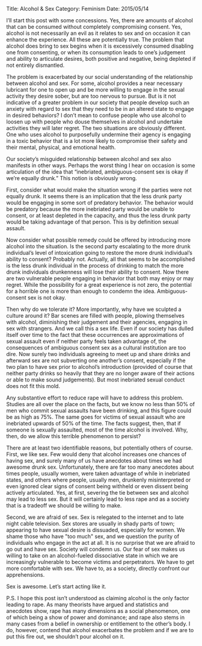 Title: Alcohol & Sex
Category: Feminism
Date: 2015/05/14

I’ll start this post with some concessions. Yes, there are amounts of alcohol that can be consumed without completely compromising consent. Yes, alcohol is not necessarily an evil as it relates to sex and on occasion it can enhance the experience. All these are potentially true. The problem that alcohol does bring to sex begins when it is excessively consumed disabling one from consenting, or when its consumption leads to one’s judgement and ability to articulate desires, both positive and negative, being depleted if not entirely dismantled. 

The problem is exacerbated by our social understanding of the relationship between alcohol and sex. For some, alcohol provides a near necessary lubricant for one to open up and be more willing to engage in the sexual activity they desire sober, but are too nervous to pursue. But is it not indicative of a greater problem in our society that people develop such an anxiety with regard to sex that they need to be in an altered state to engage in desired behaviors? I don’t mean to confuse people who use alcohol to loosen up with people who douse themselves in alcohol and undertake activities they will later regret. The two situations are obviously different. One who uses alcohol to purposefully undermine their agency is engaging in a toxic behavior that is a lot more likely to compromise their safety and their mental, physical, and emotional health.

Our society’s misguided relationship between alcohol and sex also manifests in other ways. Perhaps the worst thing I hear on occasion is some articulation of the idea that “inebriated, ambiguous-consent sex is okay if we’re equally drunk.” This notion is obviously wrong. 

First, consider what would make the situation wrong if the parties were not equally drunk. It seems there is an implication that the less drunk party would be engaging in some sort of predatory behavior. The behavior would be predatory because the more inebriated party would be unable to consent, or at least depleted in the capacity, and thus the less drunk party would be taking advantage of that person. This is by definition sexual assault.

Now consider what possible remedy could be offered by introducing more alcohol into the situation. Is the second party escalating to the more drunk individual’s level of intoxication going to restore the more drunk individual’s ability to consent? Probably not. Actually, all that seems to be accomplished is the less drunk individual in the process of drinking to match the more drunk individuals drunkenness will lose their ability to consent. Now there are two vulnerable people engaging in behavior that both may enjoy or may regret. While the possibility for a great experience is not zero, the potential for a horrible one is more than enough to condemn the idea. Ambiguous-consent sex is not okay.

Then why do we tolerate it? More importantly, why have we sculpted a culture around it? Bar scenes are filled with people, plowing themselves with alcohol, diminishing their judgement and their agencies, engaging in sex with strangers. And we call this a sex life. Even if our society has dulled itself over time to the fact that these occurrences are approximations of sexual assault even if neither party feels taken advantage of, the consequences of ambiguous consent sex as a cultural institution are too dire. Now surely two individuals agreeing to meet up and share drinks and afterward sex are not subverting one another’s consent, especially if the two plan to have sex prior to alcohol’s introduction (provided of course that neither party drinks so heavily that they are no longer aware of their actions or able to make sound judgements). But most inebriated sexual conduct does not fit this mold. 

Any substantive effort to reduce rape will have to address this problem. Studies are all over the place on the facts, but we know no less than 50% of men who commit sexual assaults have been drinking, and this figure could be as high as 75%. The same goes for victims of sexual assault who are inebriated upwards of 50% of the time. The facts suggest, then, that if someone is sexually assaulted, most of the time alcohol is involved. Why, then, do we allow this terrible phenomenon to persist?

There are at least two identifiable reasons, but potentially others of course. First, we like sex. Few would deny that alcohol increases one chances of having sex, and surely many of us have anecdotes about times we had awesome drunk sex. Unfortunately, there are far too many anecdotes about times people, usually women, were taken advantage of while in inebriated states, and others where people, usually men, drunkenly misinterpreted or even ignored clear signs of consent being withheld or even dissent being actively articulated. Yes, at first, severing the tie between sex and alcohol may lead to less sex. But it will certainly lead to less rape and as a society that is a tradeoff we should be willing to make.

Second, we are afraid of sex. Sex is relegated to the internet and to late night cable television. Sex stores are usually in shady parts of town; appearing to have sexual desire is dissuaded, especially for women. We shame those who have "too much" sex, and we question the purity of individuals who engage in the act at all. It is no surprise that we are afraid to go out and have sex. Society will condemn us. Our fear of sex makes us willing to take on an alcohol-fueled dissociative state  in which we are increasingly vulnerable to become victims and perpetrators. We have to get more comfortable with sex. We have to, as a society, directly confront our apprehensions. 

Sex is awesome. Let’s start acting like it.


P.S. I hope this post isn’t understood as claiming alcohol is the only factor leading to rape. As many theorists have argued and statistics and anecdotes show, rape has many dimensions as a social phenomenon, one of which being a show of power and dominance; and rape also stems in many cases from a belief in ownership or entitlement to the other’s body. I do, however, contend that alcohol exacerbates the problem and if we are to put this fire out, we shouldn’t pour alcohol on it.
